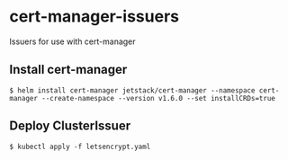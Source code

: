 # cert-manager-issuers
Issuers for use with cert-manager

## Install cert-manager
```
$ helm install cert-manager jetstack/cert-manager --namespace cert-manager --create-namespace --version v1.6.0 --set installCRDs=true
```

## Deploy ClusterIssuer
```
$ kubectl apply -f letsencrypt.yaml
```

